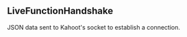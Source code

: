 ## LiveFunctionHandshake
JSON data sent to Kahoot's socket to establish a connection.
<div class="navigation">
  <div>
  </div>
</div>
